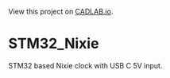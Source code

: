 View this project on [CADLAB.io](https://cadlab.io/project/26133). 

# STM32_Nixie
 STM32 based Nixie clock with USB C 5V input. 

